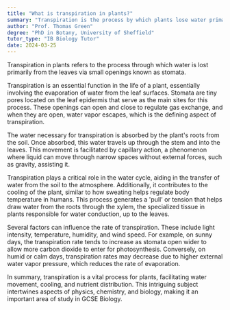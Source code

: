 ```yaml
---
title: "What is transpiration in plants?"
summary: "Transpiration is the process by which plants lose water primarily through the stomata in their leaves."
author: "Prof. Thomas Green"
degree: "PhD in Botany, University of Sheffield"
tutor_type: "IB Biology Tutor"
date: 2024-03-25
---
```


Transpiration in plants refers to the process through which water is lost primarily from the leaves via small openings known as stomata.

Transpiration is an essential function in the life of a plant, essentially involving the evaporation of water from the leaf surfaces. Stomata are tiny pores located on the leaf epidermis that serve as the main sites for this process. These openings can open and close to regulate gas exchange, and when they are open, water vapor escapes, which is the defining aspect of transpiration.

The water necessary for transpiration is absorbed by the plant's roots from the soil. Once absorbed, this water travels up through the stem and into the leaves. This movement is facilitated by capillary action, a phenomenon where liquid can move through narrow spaces without external forces, such as gravity, assisting it.

Transpiration plays a critical role in the water cycle, aiding in the transfer of water from the soil to the atmosphere. Additionally, it contributes to the cooling of the plant, similar to how sweating helps regulate body temperature in humans. This process generates a 'pull' or tension that helps draw water from the roots through the xylem, the specialized tissue in plants responsible for water conduction, up to the leaves.

Several factors can influence the rate of transpiration. These include light intensity, temperature, humidity, and wind speed. For example, on sunny days, the transpiration rate tends to increase as stomata open wider to allow more carbon dioxide to enter for photosynthesis. Conversely, on humid or calm days, transpiration rates may decrease due to higher external water vapor pressure, which reduces the rate of evaporation.

In summary, transpiration is a vital process for plants, facilitating water movement, cooling, and nutrient distribution. This intriguing subject intertwines aspects of physics, chemistry, and biology, making it an important area of study in GCSE Biology.
    
